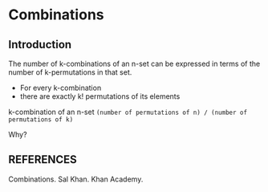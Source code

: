 Combinations
============

## Introduction

The number of k-combinations of an n-set can be expressed in terms of the number of k-permutations in that set.

- For every k-combination
- there are exactly k! permutations of its elements

k-combination of an n-set 
`(number of permutations of n) / (number of permutations of k)`

Why?

## REFERENCES

Combinations. Sal Khan. Khan Academy.